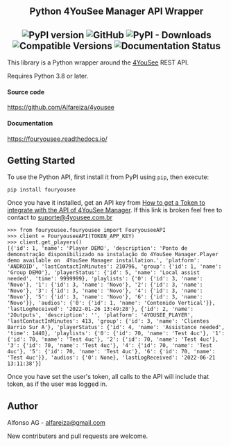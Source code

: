 <h2 align = 'center'>
Python 4YouSee Manager API Wrapper
</h2>


## <div align = 'center'><img src="https://badge.fury.io/py/fouryousee.svg" alt="PyPI version"> <img alt="GitHub" src="https://img.shields.io/github/license/Alfareiza/4yousee?label=License"> <img alt="PyPI - Downloads" src="https://img.shields.io/pypi/dm/fouryousee?label=Downloads"> <img src='https://img.shields.io/pypi/pyversions/fouryousee.svg?label=Python' alt='Compatible Versions' /> <img src='https://readthedocs.org/projects/fouryousee/badge/?version=latest' alt='Documentation Status' /></div>



This library is a Python wrapper around the [4YouSee](https://docs.4yousee.com/api/) REST API.

Requires Python 3.8 or later.

#### Source code

https://github.com/Alfareiza/4yousee

#### Documentation

https://fouryousee.readthedocs.io/

Getting Started
---------------

To use the Python API, first install it from PyPI using `pip`, then execute:

    pip install fouryousee
    
Once you have it installed, get an API key from [How to get a Token to integrate with the API of 4YouSee Manager](https://suporte.4yousee.com.br/en/support/solutions/articles/72000532960-how-to-get-a-token-to-integrate-with-the-api-of-4yousee-manager). If this link is broken feel free to contact to suporte@4yousee.com.br

    >>> from fouryousee.fouryousee import FouryouseeAPI
    >>> client = FouryouseeAPI(TOKEN_APP_KEY)
    >>> client.get_players()
    [{'id': 1, 'name': 'Player DEMO', 'description': 'Ponto de demonstração disponibilizado na instalação do 4YouSee Manager.Player demo available on  4YouSee Manager installation.', 'platform': 'ANDROID', 'lastContactInMinutes': 210796, 'group': {'id': 1, 'name': 'Group DEMO'}, 'playerStatus': {'id': 5, 'name': 'Local assist needed', 'time': 9999999}, 'playlists': {'0': {'id': 3, 'name': 'Novo'}, '1': {'id': 3, 'name': 'Novo'}, '2': {'id': 3, 'name': 'Novo'}, '3': {'id': 3, 'name': 'Novo'}, '4': {'id': 3, 'name': 'Novo'}, '5': {'id': 3, 'name': 'Novo'}, '6': {'id': 3, 'name': 'Novo'}}, 'audios': {'0': {'id': 1, 'name': 'Contenido Vertical'}}, 'lastLogReceived': '2022-01-26 13:49:28'}, {'id': 2, 'name': '2Outputs', 'description': '', 'platform': '4YOUSEE_PLAYER', 'lastContactInMinutes': 413, 'group': {'id': 3, 'name': 'Clientes Barrio Sur A'}, 'playerStatus': {'id': 4, 'name': 'Assistance needed', 'time': 1440}, 'playlists': {'0': {'id': 70, 'name': 'Test 4uc'}, '1': {'id': 70, 'name': 'Test 4uc'}, '2': {'id': 70, 'name': 'Test 4uc'}, '3': {'id': 70, 'name': 'Test 4uc'}, '4': {'id': 70, 'name': 'Test 4uc'}, '5': {'id': 70, 'name': 'Test 4uc'}, '6': {'id': 70, 'name': 'Test 4uc'}}, 'audios': {'0': None}, 'lastLogReceived': '2022-06-21 13:11:38'}]


Once you have set the user's token, all calls to the API will include that token, as if the user was logged in.


## Author

Alfonso AG - <alfareiza@gmail.com>

New contributers and pull requests are welcome.
